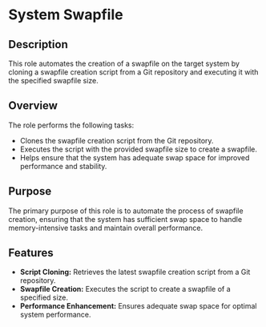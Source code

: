# System Swapfile

## Description

This role automates the creation of a swapfile on the target system by cloning a swapfile creation script from a Git repository and executing it with the specified swapfile size.

## Overview

The role performs the following tasks:
- Clones the swapfile creation script from the Git repository.
- Executes the script with the provided swapfile size to create a swapfile.
- Helps ensure that the system has adequate swap space for improved performance and stability.

## Purpose

The primary purpose of this role is to automate the process of swapfile creation, ensuring that the system has sufficient swap space to handle memory-intensive tasks and maintain overall performance.

## Features

- **Script Cloning:** Retrieves the latest swapfile creation script from a Git repository.
- **Swapfile Creation:** Executes the script to create a swapfile of a specified size.
- **Performance Enhancement:** Ensures adequate swap space for optimal system performance.
